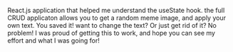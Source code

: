 React.js application that helped me understand the useState hook.
the full CRUD applicaton allows you to get a random meme image, and apply your own text.
You saved it! want to change the text? Or just get rid of it? No problem! 
I was proud of getting this to work, and hope you can see my effort and what I was going for!